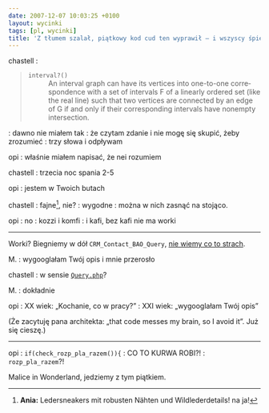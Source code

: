 ```yaml
---
date: 2007-12-07 10:03:25 +0100
layout: wycinki
tags: [pl, wycinki]
title: 'Z tłumem szalał, piątkowy kod cud ten wyprawił – i wszyscy śpiewali go tak:'
---
```


chastell
: <blockquote lang='en'><dl><dt><code>interval?()</code></dt><dd>An interval graph can have its vertices into one-to-one correspondence with a set of intervals F of a linearly ordered set (like the real line) such that two vertices are connected by an edge of G if and only if their corresponding intervals have nonempty intersection.</dd></dl></blockquote>
: dawno nie miałem tak
: że czytam zdanie i nie mogę się skupić, żeby zrozumieć
: trzy słowa i odpływam

opi
: właśnie miałem napisać, że nei rozumiem

chastell
: trzecia noc spania 2-5

opi
: jestem w Twoich butach

chastell
: fajne[^1], nie?
: wygodne
: można w nich zasnąć na stojąco.

opi
: no
: kozzi i komfi
: i kafi, bez kafi nie ma worki

---

Worki? Biegniemy w dół `CRM_Contact_BAO_Query`, [nie wiemy co to strach](http://m.shot.pl/oi-oi-oi.ogg 'sułtani punku').

M.
: wygooglałam Twój opis i mnie przerosło

chastell
: w sensie [`Query.php`](http://svn.civicrm.org/civicrm/branches/v1.9/CRM/Contact/BAO/Query.php 'szukajcie mnie dziś tam')?

M.
: dokładnie

opi
: XX wiek: „Kochanie, co w pracy?”
: XXI wiek: „wygooglałam Twój opis”

(Że zacytuję pana architekta: „that code messes my brain, so I avoid it”. Już się cieszę.)

---

opi
: `if(check_rozp_pla_razem()){`
: CO TO KURWA ROBI?!
: `rozp_pla_razem`?!

Malice in Wonderland, jedziemy z tym piątkiem.

[^1]: **Ania:** Ledersneakers mit robusten Nähten und Wildlederdetails! na ja!
